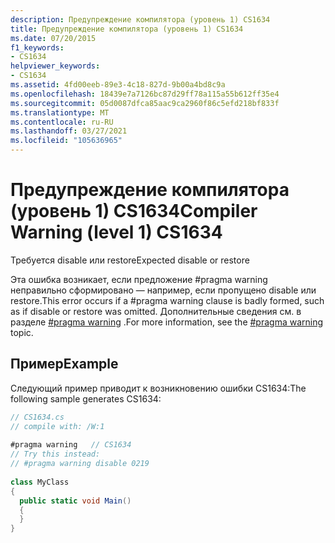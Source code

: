 ```yaml
---
description: Предупреждение компилятора (уровень 1) CS1634
title: Предупреждение компилятора (уровень 1) CS1634
ms.date: 07/20/2015
f1_keywords:
- CS1634
helpviewer_keywords:
- CS1634
ms.assetid: 4fd00eeb-89e3-4c18-827d-9b00a4bd8c9a
ms.openlocfilehash: 18439e7a7126bc87d29ff78a115a55b612ff35e4
ms.sourcegitcommit: 05d0087dfca85aac9ca2960f86c5efd218bf833f
ms.translationtype: MT
ms.contentlocale: ru-RU
ms.lasthandoff: 03/27/2021
ms.locfileid: "105636965"
---
```

# <a name="compiler-warning-level-1-cs1634"></a><span data-ttu-id="e0537-103">Предупреждение компилятора (уровень 1) CS1634</span><span class="sxs-lookup"><span data-stu-id="e0537-103">Compiler Warning (level 1) CS1634</span></span>

<span data-ttu-id="e0537-104">Требуется disable или restore</span><span class="sxs-lookup"><span data-stu-id="e0537-104">Expected disable or restore</span></span>  
  
 <span data-ttu-id="e0537-105">Эта ошибка возникает, если предложение #pragma warning неправильно сформировано — например, если пропущено disable или restore.</span><span class="sxs-lookup"><span data-stu-id="e0537-105">This error occurs if a #pragma warning clause is badly formed, such as if disable or restore was omitted.</span></span> <span data-ttu-id="e0537-106">Дополнительные сведения см. в разделе [#pragma warning](../language-reference/preprocessor-directives.md#pragma-warning) .</span><span class="sxs-lookup"><span data-stu-id="e0537-106">For more information, see the [#pragma warning](../language-reference/preprocessor-directives.md#pragma-warning) topic.</span></span>  
  
## <a name="example"></a><span data-ttu-id="e0537-107">Пример</span><span class="sxs-lookup"><span data-stu-id="e0537-107">Example</span></span>  

 <span data-ttu-id="e0537-108">Следующий пример приводит к возникновению ошибки CS1634:</span><span class="sxs-lookup"><span data-stu-id="e0537-108">The following sample generates CS1634:</span></span>  
  
```csharp  
// CS1634.cs  
// compile with: /W:1  
  
#pragma warning   // CS1634  
// Try this instead:  
// #pragma warning disable 0219  
  
class MyClass  
{  
  public static void Main()  
  {  
  }  
}  
```
